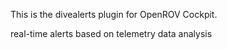 This is the divealerts plugin for OpenROV Cockpit.

real-time alerts based on telemetry data analysis
